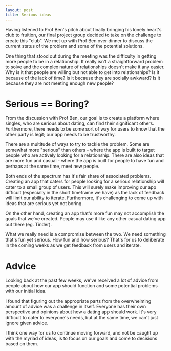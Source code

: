 ```yaml
---
layout: post
title: Serious ideas
---
```


Having listened to Prof Ben's pitch about finally bringing his lonely heart's club to fruition, our final project group decided to take on the challenge to create this "club". We met up with Prof Ben over dinner to discuss the current status of the problem and some of the potential solutions.

One thing that stood out during the meeting was the difficulty in getting more people to be in a relationship. It really isn't a straightforward problem to solve and the complex nature of relationships doesn't make it any easier. Why is it that people are willing but not able to get into relationships? Is it because of the lack of time? Is it because they are socially awkward? Is it because they are not meeting enough new people?

# Serious == Boring?

From the discussion with Prof Ben, our goal is to create a platform where singles, who are serious about dating, can find their significant others. Furthermore, there needs to be some sort of way for users to know that the other party is legit; our app needs to be trustworthy.

There are a multitude of ways to try to tackle the problem. Some are somewhat more "serious" than others - where the app is built to target people who are actively looking for a relationship. There are also ideas that are more fun and casual - where the app is built for people to have fun and perhaps at the same time, meet new people.

Both ends of the spectrum has it's fair share of associated problems. Creating an app that caters for people looking for a serious relationship will cater to a small group of users. This will surely make improving our app difficult (especially in the short timeframe we have) as the lack of feedback will limit our ability to iterate. Furthermore, it's challenging to come up with ideas that are serious yet not boring.

On the other hand, creating an app that's more fun may not accomplish the goals that we've created. People may use it like any other casual dating app out there (eg. Tinder).  

What we really need is a compromise between the two. We need something that's fun yet serious. How fun and how serious? That's for us to deliberate in the coming weeks as we get feedback from users and iterate.

# Advice

Looking back at the past few weeks, we've received a lot of advice from people about how our app should function and some potential problems with our initial idea.

I found that figuring out the appropriate parts from the overwhelming amount of advice was a challenge in itself. Everyone has their own perspective and opinions about how a dating app should work. It's very difficult to cater to everyone's needs, but at the same time, we can't just ignore given advice.

I think one way for us to continue moving forward, and not be caught up with the myriad of ideas, is to focus on our goals and come to decisions based on them.

